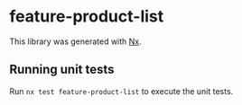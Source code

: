 # feature-product-list

This library was generated with [Nx](https://nx.dev).

## Running unit tests

Run `nx test feature-product-list` to execute the unit tests.
